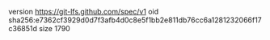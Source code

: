 version https://git-lfs.github.com/spec/v1
oid sha256:e7362cf3929d0d7f3afb4d0c8e5f1bb2e811db76cc6a1281232066f17c36851d
size 1790
